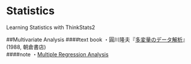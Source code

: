 # Statistics
Learning Statistics with ThinkStats2

##Multivariate Analysis
####text book
・圓川隆夫『[多変量のデータ解析](http://www.amazon.co.jp/dp/4254209525)』(1988, 朝倉書店)  
####note
・[Multiple Regression Analysis](http://nbviewer.ipython.org/github/ogaway/Statistics/blob/master/MultipleRegression.ipynb)
